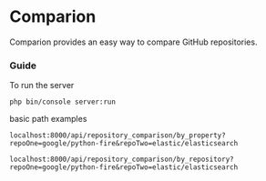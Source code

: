 # Comparion 
Comparion provides an easy way to compare GitHub repositories.

### Guide

To run the server
```
php bin/console server:run
```

basic path examples
```
localhost:8000/api/repository_comparison/by_property?repoOne=google/python-fire&repoTwo=elastic/elasticsearch
```

```
localhost:8000/api/repository_comparison/by_repository?repoOne=google/python-fire&repoTwo=elastic/elasticsearch
```
